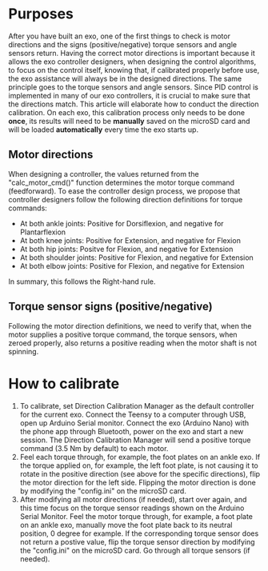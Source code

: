 # Purposes
After you have built an exo, one of the first things to check is motor directions and the signs (positive/negative) torque sensors and angle sensors return. Having the correct motor directions is important because it allows the exo controller designers, when designing the control algorithms, to focus on the control itself, knowing that, if calibrated properly before use, the exo assistance will always be in the designed directions. The same principle goes to the torque sensors and angle sensors. Since PID control is implemented in many of our exo controllers, it is crucial to make sure that the directions match. This article will elaborate how to conduct the direction calibration. On each exo, this calibration process only needs to be done **once**, its results will need to be **manually** saved on the microSD card and will be loaded **automatically** every time the exo starts up.

## Motor directions
When designing a controller, the values returned from the "calc_motor_cmd()" function determines the motor torque command (feedforward). To ease the controller design process, we propose that controller designers follow the following direction definitions for torque commands:
- At both ankle joints: Positive for Dorsiflexion, and negative for Plantarflexion
- At both knee joints: Positive for Extension, and negative for Flexion
- At both hip joints: Positve for Flexion, and negative for Extension
- At both shoulder joints: Positive for Flexion, and negative for Extension
- At both elbow joints: Positive for Flexion, and negative for Extension

In summary, this follows the Right-hand rule.

## Torque sensor signs (positive/negative)
Following the motor direction definitions, we need to verify that, when the motor supplies a positive torque command, the torque sensors, when zeroed properly, also returns a positive reading when the motor shaft is not spinning.

# How to calibrate
1. To calibrate, set Direction Calibration Manager as the default controller for the current exo. Connect the Teensy to a computer through USB, open up Arduino Serial monitor. Connect the exo (Arduino Nano) with the phone app through Bluetooth, power on the exo and start a new session. The Direction Calibration Manager will send a positive torque command (3.5 Nm by default) to each motor.
2. Feel each torque through, for example, the foot plates on an ankle exo. If the torque applied on, for example, the left foot plate, is not causing it to rotate in the positive direction (see above for the specific directions), flip the motor direction for the left side. Flipping the motor direction is done by modifying the "config.ini" on the microSD card.
3. After modifying all motor directions (if needed), start over again, and this time focus on the torque sensor readings shown on the Arduino Serial Monitor. Feel the motor torque through, for example, a foot plate on an ankle exo, manually move the foot plate back to its neutral position, 0 degree for example. If the corresponding torque sensor does not return a postive value, flip the torque sensor direction by modifying the "config.ini" on the microSD card. Go through all torque sensors (if needed).
